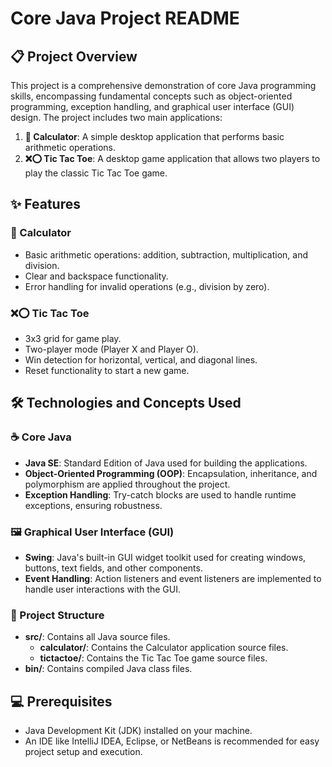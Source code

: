 # Core Java Project README

## 📋 Project Overview

This project is a comprehensive demonstration of core Java programming skills, encompassing fundamental concepts such as object-oriented programming, exception handling, and graphical user interface (GUI) design. The project includes two main applications:

1. **🧮 Calculator**: A simple desktop application that performs basic arithmetic operations.
2. **❌⭕ Tic Tac Toe**: A desktop game application that allows two players to play the classic Tic Tac Toe game.

## ✨ Features

### 🧮 Calculator
- Basic arithmetic operations: addition, subtraction, multiplication, and division.
- Clear and backspace functionality.
- Error handling for invalid operations (e.g., division by zero).

### ❌⭕ Tic Tac Toe
- 3x3 grid for game play.
- Two-player mode (Player X and Player O).
- Win detection for horizontal, vertical, and diagonal lines.
- Reset functionality to start a new game.

## 🛠 Technologies and Concepts Used

### ☕ Core Java
- **Java SE**: Standard Edition of Java used for building the applications.
- **Object-Oriented Programming (OOP)**: Encapsulation, inheritance, and polymorphism are applied throughout the project.
- **Exception Handling**: Try-catch blocks are used to handle runtime exceptions, ensuring robustness.

### 🖼 Graphical User Interface (GUI)
- **Swing**: Java's built-in GUI widget toolkit used for creating windows, buttons, text fields, and other components.
- **Event Handling**: Action listeners and event listeners are implemented to handle user interactions with the GUI.

### 📁 Project Structure
- **src/**: Contains all Java source files.
  - **calculator/**: Contains the Calculator application source files.
  - **tictactoe/**: Contains the Tic Tac Toe game source files.
- **bin/**: Contains compiled Java class files.

## 💻 Prerequisites
- Java Development Kit (JDK) installed on your machine.
- An IDE like IntelliJ IDEA, Eclipse, or NetBeans is recommended for easy project setup and execution.
